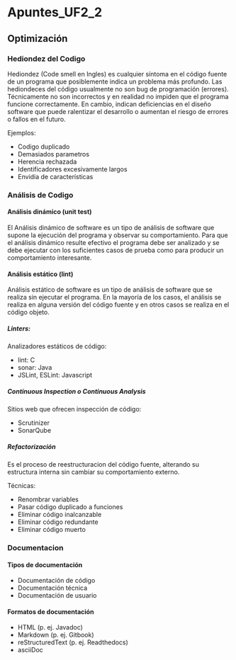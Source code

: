 # Apuntes_UF2_2

## Optimización

### Hediondez del Codigo

Hediondez (Code smell en Ingles) es cualquier síntoma en el código fuente de un programa que posiblemente indica un problema más profundo. Las hediondeces del código usualmente no son bug de programación (errores). Técnicamente no son incorrectos y en realidad no impiden que el programa funcione correctamente. En cambio, indican deficiencias en el diseño software que puede ralentizar el desarrollo o aumentan el riesgo de errores o fallos en el futuro. 

Ejemplos:
- Codigo duplicado
- Demasiados parametros
- Herencia rechazada
- Identificadores excesivamente largos    
- Envidia de características

### Análisis de Codigo

#### Análisis dinámico (unit test) 
El Análisis dinámico de software es un tipo de análisis de software que supone la ejecución del programa y observar su comportamiento. Para que el análisis dinámico resulte efectivo el programa debe ser analizado y se debe ejecutar con los suficientes casos de prueba como para producir un comportamiento interesante.

#### Análisis estático (lint)

Análisis estático de software es un tipo de análisis de software que se realiza sin ejecutar el programa.​ En la mayoría de los casos, el análisis se realiza en alguna versión del código fuente y en otros casos se realiza en el código objeto.

##### Linters:

Analizadores estáticos de código:
- lint: C
- sonar: Java
- JSLint, ESLint: Javascript

##### Continuous Inspection o Continuous Analysis

Sitios web que ofrecen inspección de código:
- Scrutinizer
- SonarQube

##### Refactorización

Es el proceso de reestructuracion del código fuente, alterando su estructura interna sin cambiar su comportamiento externo.
    
Técnicas:
- Renombrar variables 
- Pasar código duplicado a funciones 
- Eliminar código inalcanzable 
- Eliminar código redundante 
- Eliminar código muerto

### Documentacion


#### Tipos de documentación

- Documentación de código
- Documentación técnica
- Documentación de usuario

#### Formatos de documentación

- HTML (p. ej. Javadoc)
- Markdown (p. ej. Gitbook)
- reStructuredText (p. ej. Readthedocs)
- asciiDoc


